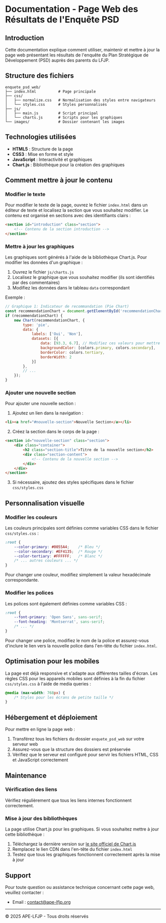 # Documentation - Page Web des Résultats de l'Enquête PSD

## Introduction

Cette documentation explique comment utiliser, maintenir et mettre à jour la page web présentant les résultats de l'enquête du Plan Stratégique de Développement (PSD) auprès des parents du LFJP.

## Structure des fichiers

```
enquete_psd_web/
├── index.html          # Page principale
├── css/
│   ├── normalize.css   # Normalisation des styles entre navigateurs
│   └── styles.css      # Styles personnalisés
├── js/
│   ├── main.js         # Script principal
│   └── charts.js       # Scripts pour les graphiques
└── images/             # Dossier contenant les images
```

## Technologies utilisées

- **HTML5** : Structure de la page
- **CSS3** : Mise en forme et style
- **JavaScript** : Interactivité et graphiques
- **Chart.js** : Bibliothèque pour la création des graphiques

## Comment mettre à jour le contenu

### Modifier le texte

Pour modifier le texte de la page, ouvrez le fichier `index.html` dans un éditeur de texte et localisez la section que vous souhaitez modifier. Le contenu est organisé en sections avec des identifiants clairs :

```html
<section id="introduction" class="section">
    <!-- Contenu de la section introduction -->
</section>
```

### Mettre à jour les graphiques

Les graphiques sont générés à l'aide de la bibliothèque Chart.js. Pour modifier les données d'un graphique :

1. Ouvrez le fichier `js/charts.js`
2. Localisez le graphique que vous souhaitez modifier (ils sont identifiés par des commentaires)
3. Modifiez les données dans le tableau `data` correspondant

Exemple :
```javascript
// Graphique 1: Indicateur de recommandation (Pie Chart)
const recommendationChart = document.getElementById('recommendationChart');
if (recommendationChart) {
    new Chart(recommendationChart, {
        type: 'pie',
        data: {
            labels: ['Oui', 'Non'],
            datasets: [{
                data: [93.3, 6.7], // Modifiez ces valeurs pour mettre à jour le graphique
                backgroundColor: [colors.primary, colors.secondary],
                borderColor: colors.tertiary,
                borderWidth: 2
            }]
        },
        // ...
    });
}
```

### Ajouter une nouvelle section

Pour ajouter une nouvelle section :

1. Ajoutez un lien dans la navigation :
```html
<li><a href="#nouvelle-section">Nouvelle Section</a></li>
```

2. Créez la section dans le corps de la page :
```html
<section id="nouvelle-section" class="section">
    <div class="container">
        <h2 class="section-title">Titre de la nouvelle section</h2>
        <div class="section-content">
            <!-- Contenu de la nouvelle section -->
        </div>
    </div>
</section>
```

3. Si nécessaire, ajoutez des styles spécifiques dans le fichier `css/styles.css`

## Personnalisation visuelle

### Modifier les couleurs

Les couleurs principales sont définies comme variables CSS dans le fichier `css/styles.css` :

```css
:root {
    --color-primary: #0055A4;    /* Bleu */
    --color-secondary: #EF4135;  /* Rouge */
    --color-tertiary: #FFFFFF;   /* Blanc */
    /* ... autres couleurs ... */
}
```

Pour changer une couleur, modifiez simplement la valeur hexadécimale correspondante.

### Modifier les polices

Les polices sont également définies comme variables CSS :

```css
:root {
    --font-primary: 'Open Sans', sans-serif;
    --font-heading: 'Montserrat', sans-serif;
    /* ... */
}
```

Pour changer une police, modifiez le nom de la police et assurez-vous d'inclure le lien vers la nouvelle police dans l'en-tête du fichier `index.html`.

## Optimisation pour les mobiles

La page est déjà responsive et s'adapte aux différentes tailles d'écran. Les règles CSS pour les appareils mobiles sont définies à la fin du fichier `css/styles.css` à l'aide de media queries :

```css
@media (max-width: 768px) {
    /* Styles pour les écrans de petite taille */
}
```

## Hébergement et déploiement

Pour mettre en ligne la page web :

1. Transférez tous les fichiers du dossier `enquete_psd_web` sur votre serveur web
2. Assurez-vous que la structure des dossiers est préservée
3. Vérifiez que le serveur est configuré pour servir les fichiers HTML, CSS et JavaScript correctement

## Maintenance

### Vérification des liens

Vérifiez régulièrement que tous les liens internes fonctionnent correctement.

### Mise à jour des bibliothèques

La page utilise Chart.js pour les graphiques. Si vous souhaitez mettre à jour cette bibliothèque :

1. Téléchargez la dernière version sur [le site officiel de Chart.js](https://www.chartjs.org/)
2. Remplacez le lien CDN dans l'en-tête du fichier `index.html`
3. Testez que tous les graphiques fonctionnent correctement après la mise à jour

## Support

Pour toute question ou assistance technique concernant cette page web, veuillez contacter :
- Email : contact@ape-lfjp.org

---

© 2025 APE-LFJP - Tous droits réservés

